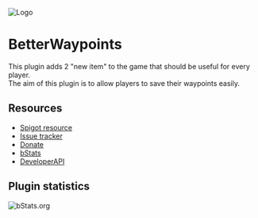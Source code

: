 ![Logo](https://i.imgur.com/P5SEJSE.png)

# BetterWaypoints
This plugin adds 2 "new item" to the game that should be useful for every player.\
The aim of this plugin is to allow players to save their waypoints easily.

## Resources
- [Spigot resource](https://www.spigotmc.org/resources/82889/)
- [Issue tracker](https://github.com/AlonsoAliaga/BetterWaypoints/issues)
- [Donate](https://paypal.me/AlonsoAliaga)
- [bStats](https://bstats.org/plugin/bukkit/BetterWaypoints)
- [DeveloperAPI](https://github.com/AlonsoAliaga/BetterWaypoints/wiki/BetterWaypointsAPI)

## Plugin statistics
![bStats.org](https://bstats.org/signatures/bukkit/BetterWaypoints.svg)

